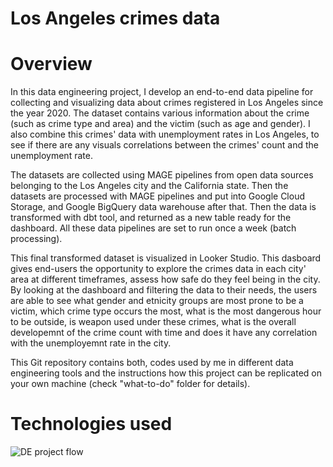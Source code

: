 # Los Angeles crimes data  
  
# Overview
In this data engineering project, I develop an end-to-end data pipeline for collecting and visualizing data about crimes registered in Los Angeles since the year 2020. The dataset contains various information about the crime (such as crime type and area) and the victim (such as age and gender). I also combine this crimes' data with unemployment rates in Los Angeles, to see if there are any visuals correlations between the crimes' count and the unemployment rate.  
  
The datasets are collected using MAGE pipelines from open data sources belonging to the Los Angeles city and the California state. Then the datasets are processed with MAGE pipelines and put into Google Cloud Storage, and Google BigQuery data warehouse after that. Then the data is transformed with dbt tool, and returned as a new table ready for the dashboard. All these data pipelines are set to run once a week (batch processing).
  
This final transformed dataset is visualized in Looker Studio. This dasboard gives end-users the opportunity to explore the crimes data in each city' area at different timeframes, assess how safe do they feel being in the city. By looking at the dashboard and filtering the data to their needs, the users are able to see what gender and etnicity groups are most prone to be a victim, which crime type occurs the most, what is the most dangerous hour to be outside, is weapon used under these crimes, what is the overall developemnt of the crime count with time and does it have any correlation with the unemployemnt rate in the city.

This Git repository contains both, codes used by me in different data engineering tools and the instructions how this project can be replicated on your own machine (check "what-to-do" folder for details).
  
# Technologies used
![DE project flow](https://github.com/belaz19/de-project/assets/97640160/5cc22575-7cb9-4d17-8a60-51684ec8f5b6)
